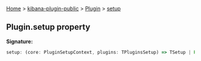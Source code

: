 [Home](./index) &gt; [kibana-plugin-public](./kibana-plugin-public.md) &gt; [Plugin](./kibana-plugin-public.plugin.md) &gt; [setup](./kibana-plugin-public.plugin.setup.md)

## Plugin.setup property

<b>Signature:</b>

```typescript
setup: (core: PluginSetupContext, plugins: TPluginsSetup) => TSetup | Promise<TSetup>;
```
